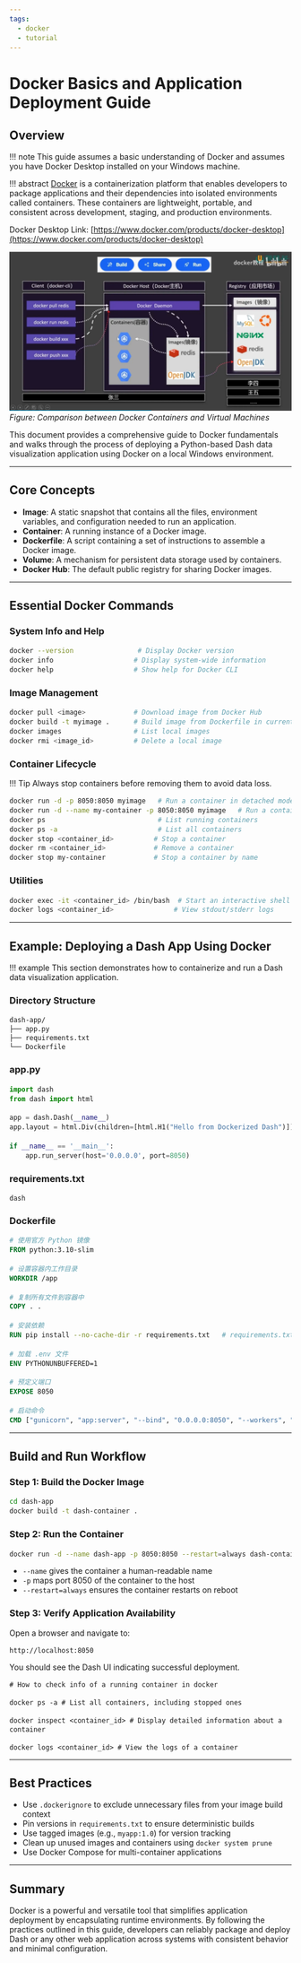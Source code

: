 ```yaml
---
tags:
  - docker
  - tutorial
---
```


# Docker Basics and Application Deployment Guide

## Overview
!!! note
    This guide assumes a basic understanding of Docker and assumes you have Docker Desktop installed on your Windows machine.


!!! abstract
    [Docker](https://www.docker.com/) is a containerization platform that enables developers to package applications and their dependencies into isolated environments called containers. These containers are lightweight, portable, and consistent across development, staging, and production environments.

Docker Desktop Link: [https://www.docker.com/products/docker-desktop](https://www.docker.com/products/docker-desktop)


![Docker Container Work Flow](../assets/images/docker/docker-workflow.png)
*Figure: Comparison between Docker Containers and Virtual Machines*

This document provides a comprehensive guide to Docker fundamentals and walks through the process of deploying a Python-based Dash data visualization application using Docker on a local Windows environment.

---

## Core Concepts

* **Image**: A static snapshot that contains all the files, environment variables, and configuration needed to run an application.
* **Container**: A running instance of a Docker image.
* **Dockerfile**: A script containing a set of instructions to assemble a Docker image.
* **Volume**: A mechanism for persistent data storage used by containers.
* **Docker Hub**: The default public registry for sharing Docker images.

---

## Essential Docker Commands

### System Info and Help

```bash
docker --version                # Display Docker version
docker info                    # Display system-wide information
docker help                    # Show help for Docker CLI
```

### Image Management

```bash
docker pull <image>            # Download image from Docker Hub
docker build -t myimage .      # Build image from Dockerfile in current directory
docker images                  # List local images
docker rmi <image_id>          # Delete a local image
```

### Container Lifecycle
!!! Tip
    Always stop containers before removing them to avoid data loss. 

```bash
docker run -d -p 8050:8050 myimage   # Run a container in detached mode with port mapping
docker run -d --name my-container -p 8050:8050 myimage   # Run a container in detached mode with port mapping and name
docker ps                            # List running containers
docker ps -a                         # List all containers
docker stop <container_id>          # Stop a container
docker rm <container_id>            # Remove a container
docker stop my-container            # Stop a container by name
```

### Utilities

```bash
docker exec -it <container_id> /bin/bash  # Start an interactive shell in the container
docker logs <container_id>               # View stdout/stderr logs
```

---

## Example: Deploying a Dash App Using Docker
!!! example
    This section demonstrates how to containerize and run a Dash data visualization application.

### Directory Structure

```
dash-app/
├── app.py
├── requirements.txt
└── Dockerfile
```

### app.py

```python
import dash
from dash import html

app = dash.Dash(__name__)
app.layout = html.Div(children=[html.H1("Hello from Dockerized Dash")])

if __name__ == '__main__':
    app.run_server(host='0.0.0.0', port=8050)
```

### requirements.txt

```
dash
```

### Dockerfile

```Dockerfile
# 使用官方 Python 镜像
FROM python:3.10-slim

# 设置容器内工作目录
WORKDIR /app

# 复制所有文件到容器中
COPY . .

# 安装依赖
RUN pip install --no-cache-dir -r requirements.txt   # requirements.txt contain Dash 依赖项和gunicorn(for docker container)

# 加载 .env 文件
ENV PYTHONUNBUFFERED=1

# 预定义端口
EXPOSE 8050

# 启动命令
CMD ["gunicorn", "app:server", "--bind", "0.0.0.0:8050", "--workers", "1"]
```

---

## Build and Run Workflow

### Step 1: Build the Docker Image

```bash
cd dash-app
docker build -t dash-container .
```

### Step 2: Run the Container

```bash
docker run -d --name dash-app -p 8050:8050 --restart=always dash-container
```

* `--name` gives the container a human-readable name
* `-p` maps port 8050 of the container to the host
* `--restart=always` ensures the container restarts on reboot

### Step 3: Verify Application Availability

Open a browser and navigate to:

```
http://localhost:8050
```

You should see the Dash UI indicating successful deployment.

```
# How to check info of a running container in docker

docker ps -a # List all containers, including stopped ones

docker inspect <container_id> # Display detailed information about a container

docker logs <container_id> # View the logs of a container

```


---

## Best Practices

* Use `.dockerignore` to exclude unnecessary files from your image build context
* Pin versions in `requirements.txt` to ensure deterministic builds
* Use tagged images (e.g., `myapp:1.0`) for version tracking
* Clean up unused images and containers using `docker system prune`
* Use Docker Compose for multi-container applications

---

## Summary

Docker is a powerful and versatile tool that simplifies application deployment by encapsulating runtime environments. By following the practices outlined in this guide, developers can reliably package and deploy Dash or any other web application across systems with consistent behavior and minimal configuration.
